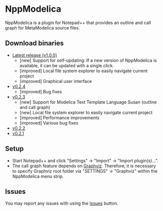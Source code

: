 NppModelica
===========

NppModelica is a plugin for Notepad++ that provides an outline and call graph for MetaModelica source files.

## Download binaries
* [Latest release (v1.0.0)](../../releases/tag/v1.0.0)
  * [new] Support for self-updating: If a new version of NppModelica is available, it can be updated with a single click.
  * [improved] Local file system explorer to easily navigate current project
  * [improved] Graphical user interface
* [v0.2.4](../../releases/tag/v0.2.4)
  * [improved] Bug fixes
* [v0.2.3](../../releases/tag/v0.2.3)
  * [new] Support for Modelica Text Template Language Susan (outline and call graph)
  * [new] Local file system explorer to easily navigate current project
  * [improved] Performance improvements
  * [improved] Various bug fixes
* [v0.2.2](../../releases/tag/v0.2.2)
* [v0.2.1](../../releases/tag/v0.2.1)

## Setup
* Start Notepad++ and click "Settings" -> "Import" -> "Import plugin(s)…".
* The call graph feature depends on [Graphviz](http://graphviz.org/). Therefore, it is necessary to specify Graphviz root folder via "SETTINGS" -> "Graphviz" within the NppModelica menu strip.

## Issues
You may report any issues with using the [Issues](../../issues) button.
